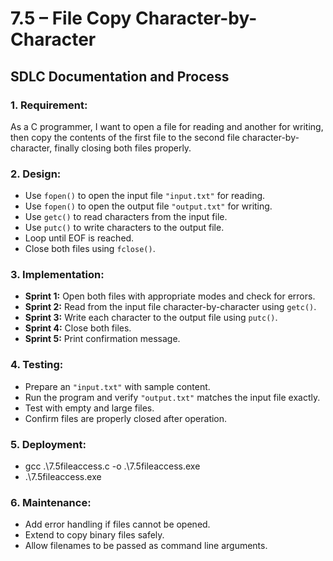 # 7.5 – File Copy Character-by-Character  
## SDLC Documentation and Process

### 1. **Requirement:**
As a C programmer, I want to open a file for reading and another for writing, then copy the contents of the first file to the second file character-by-character, finally closing both files properly.

### 2. **Design:**
- Use `fopen()` to open the input file `"input.txt"` for reading.
- Use `fopen()` to open the output file `"output.txt"` for writing.
- Use `getc()` to read characters from the input file.
- Use `putc()` to write characters to the output file.
- Loop until EOF is reached.
- Close both files using `fclose()`.

### 3. **Implementation:**
- **Sprint 1:** Open both files with appropriate modes and check for errors.
- **Sprint 2:** Read from the input file character-by-character using `getc()`.
- **Sprint 3:** Write each character to the output file using `putc()`.
- **Sprint 4:** Close both files.
- **Sprint 5:** Print confirmation message.

### 4. **Testing:**
- Prepare an `"input.txt"` with sample content.
- Run the program and verify `"output.txt"` matches the input file exactly.
- Test with empty and large files.
- Confirm files are properly closed after operation.

### 5. **Deployment:**
- gcc .\7.5fileaccess.c -o .\7.5fileaccess.exe
- .\7.5fileaccess.exe

### 6. **Maintenance:**
- Add error handling if files cannot be opened.
- Extend to copy binary files safely.
- Allow filenames to be passed as command line arguments.